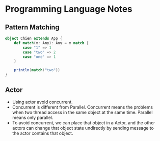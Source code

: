 # Programming Language Notes

## Pattern Matching

```Scala
object Chien extends App {
    def match(x: Any): Any = x match {
        case "1" => 1
        case "two" => 2
        case "one" => 1
    }

    println(match("two"))
}
```

## Actor 
- Using actor avoid concurrent.
- Concurrent is different from Parallel. Concurrent means the problems when two thread access in the same object at the same time. Parallel means only parallel.
- To avoid concurrent, we can place that object in a Actor, and the other actors can change that object state undirectly by sending message to the actor contains that object. 


